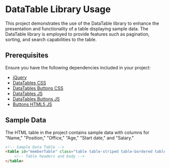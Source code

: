 # DataTable Library Usage

This project demonstrates the use of the DataTable library to enhance the presentation and functionality of a table displaying sample data. The DataTable library is employed to provide features such as pagination, sorting, and search capabilities to the table.

## Prerequisites

Ensure you have the following dependencies included in your project:

- [jQuery](https://code.jquery.com/jquery-3.6.4.min.js)
- [DataTables CSS](https://cdn.datatables.net/1.10.23/css/jquery.dataTables.min.css)
- [DataTables Buttons CSS](https://cdn.datatables.net/buttons/1.7.1/css/buttons.dataTables.min.css)
- [DataTables JS](https://cdn.datatables.net/1.10.23/js/jquery.dataTables.min.js)
- [DataTables Buttons JS](https://cdn.datatables.net/buttons/1.7.1/js/dataTables.buttons.min.js)
- [Buttons HTML5 JS](https://cdn.datatables.net/buttons/1.7.1/js/buttons.html5.min.js)

## Sample Data

The HTML table in the project contains sample data with columns for "Name," "Position," "Office," "Age," "Start date," and "Salary."

```html
<!-- Sample Data Table -->
<table id="memberTable" class="table table-striped table-bordered table-sm" cellspacing="0" width="100%">
    <!-- Table headers and body -->
</table>
